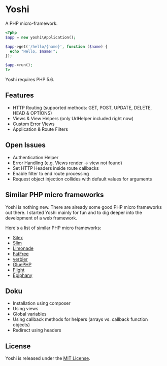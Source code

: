 # Yoshi

A PHP micro-framework.

```php
<?php
$app = new yoshi\Application();

$app->get('/hello/{name}', function ($name) {
  echo "Hello, $name!";
});

$app->run();
?>
```

Yoshi requires PHP 5.6.


## Features

* HTTP Routing (supported methods: GET, POST, UPDATE, DELETE, HEAD & OPTIONS)
* Views & View Helpers (only UrlHelper included right now)
* Custom Error Views
* Application & Route Filters


## Open Issues

* Authentication Helper
* Error Handling (e.g. Views render -> view not found)
* Set HTTP Headers inside route callbacks
* Enable filter to end route processing
* Request object injection collides with default values for arguments

## Similar PHP micro frameworks

Yoshi is nothing new. There are already some good PHP micro frameworks out there. I started Yoshi mainly for fun and to dig deeper into the development of a web framework.

Here's a list of similar PHP micro frameworks:

 * [Silex][1]
 * [Slim][2]
 * [Limonade][3]
 * [FatFree][4]
 * [verbier][5]
 * [GluePHP][6]
 * [Flight][7]
 * [Epiphany][8]

## Doku

* Installation using composer
* Using views
* Global variables
* Using callback methods for helpers (arrays vs. callback function objects)
* Redirect using headers


## License

Yoshi is released under the [MIT License][license].


[1]: http://silex.sensiolabs.org/
[2]: http://www.slimframework.com/
[3]: http://limonade-php.github.com/
[4]: http://bcosca.github.com/fatfree/
[5]: https://github.com/Hanse/verbier
[6]: http://gluephp.com/
[7]: http://flightphp.com/
[8]: https://github.com/jmathai/epiphany
[license]: https://github.com/holger/yoshi/blob/master/LICENSE